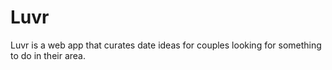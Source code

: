 # Luvr
Luvr is a web app that curates date ideas for couples looking for something to do in their area.